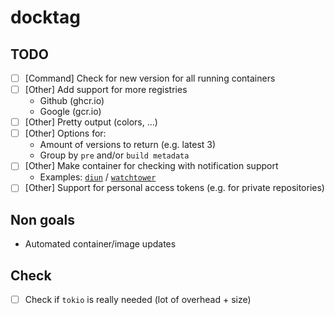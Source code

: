 # docktag

## TODO

- [ ] [Command] Check for new version for all running containers
- [ ] [Other] Add support for more registries
	- Github (ghcr.io)
	- Google (gcr.io)
- [ ] [Other] Pretty output (colors, ...)
- [ ] [Other] Options for:
	- Amount of versions to return (e.g. latest 3)
	- Group by `pre` and/or `build metadata`
- [ ] [Other] Make container for checking with notification support
	- Examples: [`diun`](https://crazymax.dev/diun) / [`watchtower`](https://github.com/containrrr/watchtower)
- [ ] [Other] Support for personal access tokens (e.g. for private repositories)

## Non goals

- Automated container/image updates

## Check

- [ ] Check if `tokio` is really needed (lot of overhead + size)
